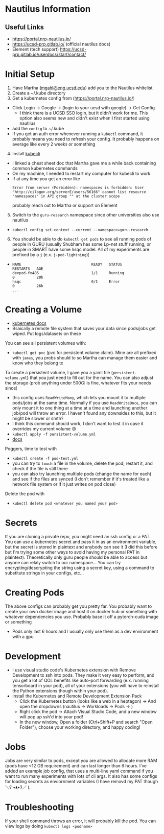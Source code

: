 # Nautilus Information

## Useful Links
- https://portal.nrp-nautilus.io/
- https://ucsd-prp.gitlab.io/ (official nautilus docs)
- Element (tech support) https://ucsd-prp.gitlab.io/userdocs/start/contact/

# Initial Setup

1. Have Martha (mgahl@eng.ucsd.edu) add you to the Nautilus whitelist 
2. Create a ~/.kube directory
3. Get a kubernetes config from (https://portal.nrp-nautilus.io/)
  - Click Login -> Google -> (login to your ucsd with google) -> Get Config
    - I think there is a UCSD SSO login, but it didn't work for me. This option also seems new and didn't exist when I first started using nautilus
  - add the `config` to ~/.kube
  - If you get an auth error whenever running a ```kubectl``` command, it probably means you need to refresh your config. It probably happens on average like every 2 weeks or something
4. Install [kubecli](https://kubernetes.io/docs/tasks/tools/)
  - I linked a cheat sheet doc that Martha gave me a while back containing common kubernetes commands
  - On my machine, I needed to restart my computer for kubecli to work
  - If at any time you get an error like 
    ```
    Error from server (Forbidden): namespaces is forbidden: User "http://cilogon.org/serverE/users/56166" cannot list resource "namespaces" in API group "" at the cluster scope
    ```
    probably reach out to Martha or support on Element
5. Switch to the ```guru-research``` namespace since other universities also use nautilus
  - `kubectl config set-context --current --namespace=guru-research`
6. You should be able to do `kubectl get pods` to see all running pods of people in GURU (usually Shubham has some Lp-net stuff running, or people in SMART have some hsqc model. All of my experiments are prefixed by a `j` (e.x. `j-pod-lightning`))
  - ```
    NAME                                READY   STATUS                     RESTARTS   AGE
    devpod-fx486                        1/1     Running                    0          20h
    hsqc                                0/1     Error                      0          26h
    ...
    ```

# Creating a Volume
- [kubernetes docs](https://kubernetes.io/docs/concepts/storage/persistent-volumes/)
- Bsaically a remote file system that saves your data since pods/jobs get wiped. Put logs/datasets on these

You can see all persistent volumes with:
- `kubectl get pvc` (pvc for persistent volume claim). Mine are all prefixed with `james`, you probs should to so Martha can manage them easier and know who they belong to

To create a persistent volume, I gave you a yaml file (`persistent-volume.yml`) that you just need to fill out for the name. You can also adjust the storage (prob anything under 500Gi is fine, whatever fits your needs since)
- this config uses `ReadWriteMany`, which lets you mount it to multiple pods/jobs at the same time. Normally if you use `ReadWriteOnce`, you can only mount it to one thing at a time at a time and launching another job/pod will throw an error. I haven't found any downsides to this, but it might be slower or smth?
- I think this command should work, I don't want to test it in case it overrides my current volume 😞
- `kubectl apply -f persistent-volume.yml`
- [docs](https://kubernetes.io/docs/tasks/configure-pod-container/configure-persistent-volume-storage/)

Poggers, time to test with
- `kubectl create -f pod-test.yml`
- you can try to `touch` a file in the volume, delete the pod, restart it, and check if the file is still there
- you can also try launching multiple pods (change the name for each) and see if the files are synced (I don't remember if it's treated like a network file system or if it just writes on pod close)

Delete the pod with
- `kubectl delete pod <whatever you named your pod>`

# Secrets
If you are cloning a private repo, you might need an ssh config or a PAT. You can use a kubernetes secret and pass it in as an environment variable, but the secret is stored in plaintext and anybody can see it (I did this before but I'm trying some other ways to avoid having my personal PAT in plaintext). Theoretically only guru people should be able to access but anyone can relaly switch to our namespace... You can try encrypting/descrypting the string using a secret key, using a command to substitute strings in your configs, etc...

# Creating Pods
The above configs can probably get you pretty far. You probably want to create your own docker image and host it on docker hub or something with whatever dependencies you use. Probably base it off a pytorch-cuda image or something
- Pods only last 6 hours and I usually only use them as a dev environment with a gpu

# Development
- I use visual studio code's Kubernetes extension with Remove Development to ssh into pods. They make it very easy to perform, and you get a lot of QOL benefits like auto-port forwarding (e.x. running tensorboard in your pod), all of your extensions (you will have to reinstall the Python extensions though within your pod).
- Install the Kubernetes and Remote Development Extension Pack
  - Click the Kubernetes button (looks like a web in a heptagon) -> And open the dropdowns (nautilus -> Workloads -> Pods -> <your pod>)
  - Right click the pod -> Attach Visual Studio Code, and a new window will pop up ssh'd into your pod!
  - In the new window, Open a folder (Ctrl+Shift+P and search "Open Folder"), choose your working directory, and happy coding!

# Jobs
Jobs are very similar to pods, except you are allowed to allocate more RAM (pods have <12 GB requirement) and can last longer than 6 hours. I've added an example job config, that uses a multi-line yaml command if you want to run many experiments with lots of cli args. It also has some configs for loading secrets as enviornment variables (I have removd my PAT though ＼ʕ •ᴥ•ʔ／ ). 

# Troubleshooting
If your shell command throws an error, it will probably kill the pod. You can view logs by doing 
`kubectl logs <podname>`  
